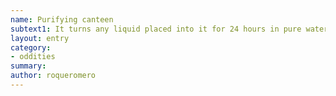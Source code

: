 ```yaml
---
name: Purifying canteen
subtext1: It turns any liquid placed into it for 24 hours in pure water, even booze or poisons. Its capacity is 1. 5 liters.
layout: entry
category:
- oddities
summary: 
author: roqueromero
---
```

